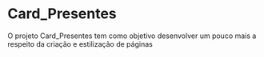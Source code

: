 # Card_Presentes
O projeto Card_Presentes tem como objetivo desenvolver um pouco mais a respeito da criação e estilização de páginas
